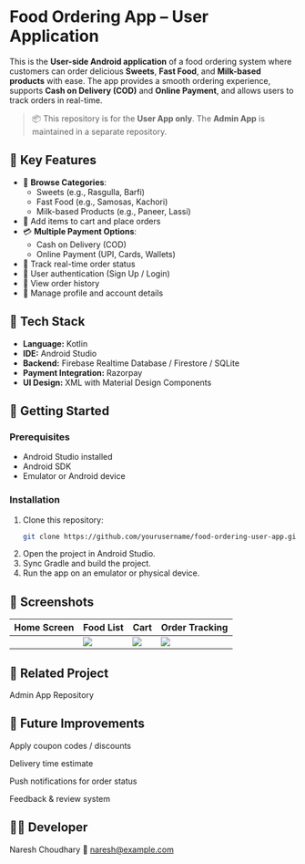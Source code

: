 #  Food Ordering App – User Application

This is the **User-side Android application** of a food ordering system where customers can order delicious **Sweets**, **Fast Food**, and **Milk-based products** with ease. The app provides a smooth ordering experience, supports **Cash on Delivery (COD)** and **Online Payment**, and allows users to track orders in real-time.

> 📦 This repository is for the **User App only**. The **Admin App** is maintained in a separate repository.

## 📱 Key Features

- 🧁 **Browse Categories**:
  - Sweets (e.g., Rasgulla, Barfi)
  - Fast Food (e.g., Samosas, Kachori)
  - Milk-based Products (e.g., Paneer, Lassi)
- 🛒 Add items to cart and place orders
- 💳 **Multiple Payment Options**:
  - Cash on Delivery (COD)
  - Online Payment (UPI, Cards, Wallets)
- 🔄 Track real-time order status
- 🔐 User authentication (Sign Up / Login)
- 📜 View order history
- 👤 Manage profile and account details

## 🧰 Tech Stack

- **Language:** Kotlin
- **IDE:** Android Studio  
- **Backend:** Firebase Realtime Database / Firestore / SQLite
- **Payment Integration:** Razorpay
- **UI Design:** XML with Material Design Components

## 🚀 Getting Started

### Prerequisites

- Android Studio installed
- Android SDK
- Emulator or Android device

### Installation

1. Clone this repository:
   ```bash
   git clone https://github.com/yourusername/food-ordering-user-app.git
2. Open the project in Android Studio.
3. Sync Gradle and build the project. 
4. Run the app on an emulator or physical device.

## 📸 Screenshots
| Home Screen               | Food List                 | Cart                      | Order Tracking                |
| ------------------------- | ------------------------- | ------------------------- | ----------------------------- |
|  | ![](screenshots/list.png) | ![](screenshots/cart.png) | ![](screenshots/tracking.png) |

## 🔗 Related Project
Admin App Repository

## 🔮 Future Improvements
Apply coupon codes / discounts

Delivery time estimate

Push notifications for order status

Feedback & review system

## 👨‍💻 Developer
Naresh Choudhary
📧 naresh@example.com

